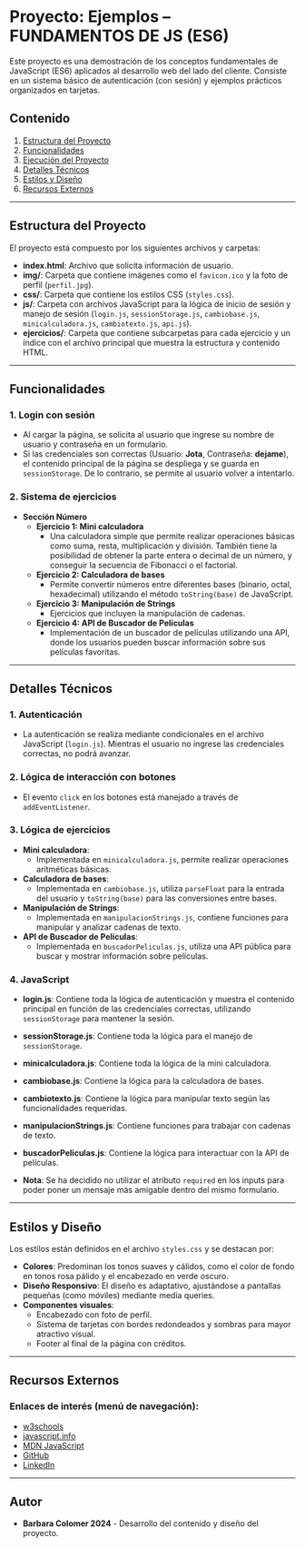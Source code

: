 # Proyecto: Ejemplos – FUNDAMENTOS DE JS (ES6)

Este proyecto es una demostración de los conceptos fundamentales de JavaScript (ES6) aplicados al desarrollo web del lado del cliente. Consiste en un sistema básico de autenticación (con sesión) y ejemplos prácticos organizados en tarjetas.

## Contenido

1. [Estructura del Proyecto](#estructura-del-proyecto)
2. [Funcionalidades](#funcionalidades)
3. [Ejecución del Proyecto](#ejecución-del-proyecto)
4. [Detalles Técnicos](#detalles-técnicos)
5. [Estilos y Diseño](#estilos-y-diseño)
6. [Recursos Externos](#recursos-externos)

---

## Estructura del Proyecto

El proyecto está compuesto por los siguientes archivos y carpetas:

- **index.html**: Archivo que solicita información de usuario.
- **img/**: Carpeta que contiene imágenes como el `favicon.ico` y la foto de perfil (`perfil.jpg`).
- **css/**: Carpeta que contiene los estilos CSS (`styles.css`).
- **js/**: Carpeta con archivos JavaScript para la lógica de inicio de sesión y manejo de sesión (`login.js`, `sessionStorage.js`, `cambiobase.js`, `minicalculadora.js`, `cambiotexto.js`, `api.js`).
- **ejercicios/**: Carpeta que contiene subcarpetas para cada ejercicio y un índice con el archivo principal que muestra la estructura y contenido HTML.

---

## Funcionalidades

### 1. **Login con sesión**
   - Al cargar la página, se solicita al usuario que ingrese su nombre de usuario y contraseña en un formulario.
   - Si las credenciales son correctas (Usuario: **Jota**, Contraseña: **dejame**), el contenido principal de la página se despliega y se guarda en `sessionStorage`. De lo contrario, se permite al usuario volver a intentarlo.

### 2. **Sistema de ejercicios**
   - **Sección Número**
       - **Ejercicio 1: Mini calculadora**
           - Una calculadora simple que permite realizar operaciones básicas como suma, resta, multiplicación y división. También tiene la posibilidad de obtener la parte entera o decimal de un número, y conseguir la secuencia de Fibonacci o el factorial.
       - **Ejercicio 2: Calculadora de bases**
           - Permite convertir números entre diferentes bases (binario, octal, hexadecimal) utilizando el método `toString(base)` de JavaScript.
       - **Ejercicio 3: Manipulación de Strings**
           - Ejercicios que incluyen la manipulación de cadenas.
       - **Ejercicio 4: API de Buscador de Películas**
           - Implementación de un buscador de películas utilizando una API, donde los usuarios pueden buscar información sobre sus películas favoritas.



---

## Detalles Técnicos

### 1. **Autenticación**
   - La autenticación se realiza mediante condicionales en el archivo JavaScript (`login.js`). Mientras el usuario no ingrese las credenciales correctas, no podrá avanzar.
  
### 2. **Lógica de interacción con botones**
   - El evento `click` en los botones está manejado a través de `addEventListener`.
   
### 3. **Lógica de ejercicios**
   - **Mini calculadora**:
     - Implementada en `minicalculadora.js`, permite realizar operaciones aritméticas básicas.
   - **Calculadora de bases**:
     - Implementada en `cambiobase.js`, utiliza `parseFloat` para la entrada del usuario y `toString(base)` para las conversiones entre bases.
   - **Manipulación de Strings**:
     - Implementada en `manipulacionStrings.js`, contiene funciones para manipular y analizar cadenas de texto.
   - **API de Buscador de Películas**:
     - Implementada en `buscadorPeliculas.js`, utiliza una API pública para buscar y mostrar información sobre películas.

### 4. **JavaScript**
   - **login.js**: Contiene toda la lógica de autenticación y muestra el contenido principal en función de las credenciales correctas, utilizando `sessionStorage` para mantener la sesión.
   - **sessionStorage.js**: Contiene toda la lógica para el manejo de `sessionStorage`.
   - **minicalculadora.js**: Contiene toda la lógica de la mini calculadora.
   - **cambiobase.js**: Contiene la lógica para la calculadora de bases.
   - **cambiotexto.js**: Contiene la lógica para manipular texto según las funcionalidades requeridas.
   - **manipulacionStrings.js**: Contiene funciones para trabajar con cadenas de texto.
   - **buscadorPeliculas.js**: Contiene la lógica para interactuar con la API de películas.

   - **Nota**: Se ha decidido no utilizar el atributo `required` en los inputs para poder poner un mensaje más amigable dentro del mismo formulario.

---

## Estilos y Diseño

Los estilos están definidos en el archivo `styles.css` y se destacan por:

- **Colores**: Predominan los tonos suaves y cálidos, como el color de fondo en tonos rosa pálido y el encabezado en verde oscuro.
- **Diseño Responsivo**: El diseño es adaptativo, ajustándose a pantallas pequeñas (como móviles) mediante media queries.
- **Componentes visuales**:
   - Encabezado con foto de perfil.
   - Sistema de tarjetas con bordes redondeados y sombras para mayor atractivo visual.
   - Footer al final de la página con créditos.

---

## Recursos Externos

### Enlaces de interés (menú de navegación):

- [w3schools](https://www.w3schools.com/js/default.asp)
- [javascript.info](https://es.javascript.info/js)
- [MDN JavaScript](https://developer.mozilla.org/es/docs/Web/JavaScript)
- [GitHub](https://github.com/bcolomer)
- [LinkedIn](https://www.linkedin.com/in/bcolomer/)

---

## Autor

- **Barbara Colomer 2024** - Desarrollo del contenido y diseño del proyecto.